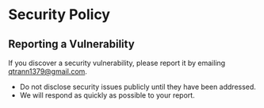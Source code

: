 # Security Policy

## Reporting a Vulnerability

If you discover a security vulnerability, please report it by emailing qtrann1379@gmail.com.

- Do not disclose security issues publicly until they have been addressed.
- We will respond as quickly as possible to your report.
